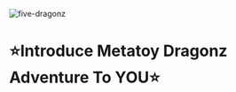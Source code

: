 ![five-dragonz](https://user-images.githubusercontent.com/19919570/180923092-6150fc2a-5c44-4c51-ae37-140dd338200f.png)
# ⭐Introduce Metatoy Dragonz Adventure To YOU⭐
